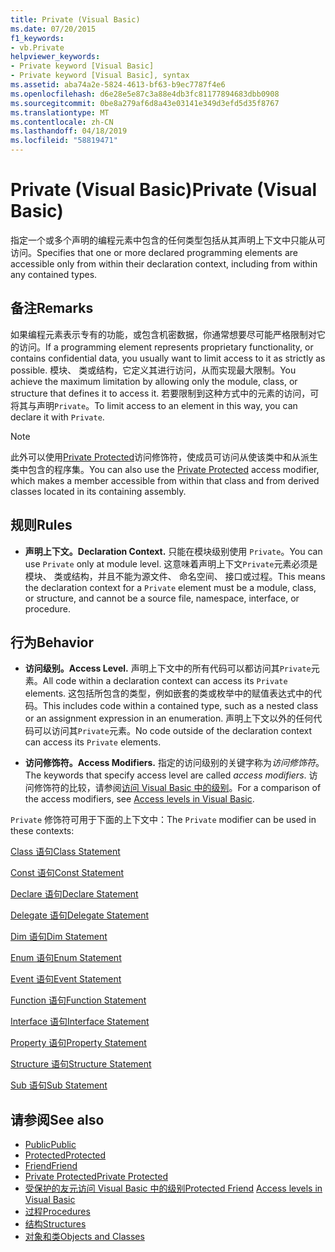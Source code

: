 ```yaml
---
title: Private (Visual Basic)
ms.date: 07/20/2015
f1_keywords:
- vb.Private
helpviewer_keywords:
- Private keyword [Visual Basic]
- Private keyword [Visual Basic], syntax
ms.assetid: aba74a2e-5824-4613-bf63-b9ec7787f4e6
ms.openlocfilehash: d6e28e5e87c3a88e4db3fc81177894683dbb0908
ms.sourcegitcommit: 0be8a279af6d8a43e03141e349d3efd5d35f8767
ms.translationtype: MT
ms.contentlocale: zh-CN
ms.lasthandoff: 04/18/2019
ms.locfileid: "58819471"
---
```

# <a name="private-visual-basic"></a><span data-ttu-id="a68ce-102">Private (Visual Basic)</span><span class="sxs-lookup"><span data-stu-id="a68ce-102">Private (Visual Basic)</span></span>
<span data-ttu-id="a68ce-103">指定一个或多个声明的编程元素中包含的任何类型包括从其声明上下文中只能从可访问。</span><span class="sxs-lookup"><span data-stu-id="a68ce-103">Specifies that one or more declared programming elements are accessible only from within their declaration context, including from within any contained types.</span></span>  
  
## <a name="remarks"></a><span data-ttu-id="a68ce-104">备注</span><span class="sxs-lookup"><span data-stu-id="a68ce-104">Remarks</span></span>  
 <span data-ttu-id="a68ce-105">如果编程元素表示专有的功能，或包含机密数据，你通常想要尽可能严格限制对它的访问。</span><span class="sxs-lookup"><span data-stu-id="a68ce-105">If a programming element represents proprietary functionality, or contains confidential data, you usually want to limit access to it as strictly as possible.</span></span> <span data-ttu-id="a68ce-106">模块、 类或结构，它定义其进行访问，从而实现最大限制。</span><span class="sxs-lookup"><span data-stu-id="a68ce-106">You achieve the maximum limitation by allowing only the module, class, or structure that defines it to access it.</span></span> <span data-ttu-id="a68ce-107">若要限制到这种方式中的元素的访问，可将其与声明`Private`。</span><span class="sxs-lookup"><span data-stu-id="a68ce-107">To limit access to an element in this way, you can declare it with `Private`.</span></span>  

> [!NOTE]
> <span data-ttu-id="a68ce-108">此外可以使用[Private Protected](private-protected.md)访问修饰符，使成员可访问从使该类中和从派生类中包含的程序集。</span><span class="sxs-lookup"><span data-stu-id="a68ce-108">You can also use the [Private Protected](private-protected.md) access modifier, which makes a member accessible from within that class and from derived classes located in its containing assembly.</span></span>

## <a name="rules"></a><span data-ttu-id="a68ce-109">规则</span><span class="sxs-lookup"><span data-stu-id="a68ce-109">Rules</span></span>  

-   <span data-ttu-id="a68ce-110">**声明上下文。**</span><span class="sxs-lookup"><span data-stu-id="a68ce-110">**Declaration Context.**</span></span> <span data-ttu-id="a68ce-111">只能在模块级别使用 `Private`。</span><span class="sxs-lookup"><span data-stu-id="a68ce-111">You can use `Private` only at module level.</span></span> <span data-ttu-id="a68ce-112">这意味着声明上下文`Private`元素必须是模块、 类或结构，并且不能为源文件、 命名空间、 接口或过程。</span><span class="sxs-lookup"><span data-stu-id="a68ce-112">This means the declaration context for a `Private` element must be a module, class, or structure, and cannot be a source file, namespace, interface, or procedure.</span></span>  
  
## <a name="behavior"></a><span data-ttu-id="a68ce-113">行为</span><span class="sxs-lookup"><span data-stu-id="a68ce-113">Behavior</span></span>  
  
-   <span data-ttu-id="a68ce-114">**访问级别。**</span><span class="sxs-lookup"><span data-stu-id="a68ce-114">**Access Level.**</span></span> <span data-ttu-id="a68ce-115">声明上下文中的所有代码可以都访问其`Private`元素。</span><span class="sxs-lookup"><span data-stu-id="a68ce-115">All code within a declaration context can access its `Private` elements.</span></span> <span data-ttu-id="a68ce-116">这包括所包含的类型，例如嵌套的类或枚举中的赋值表达式中的代码。</span><span class="sxs-lookup"><span data-stu-id="a68ce-116">This includes code within a contained type, such as a nested class or an assignment expression in an enumeration.</span></span> <span data-ttu-id="a68ce-117">声明上下文以外的任何代码可以访问其`Private`元素。</span><span class="sxs-lookup"><span data-stu-id="a68ce-117">No code outside of the declaration context can access its `Private` elements.</span></span>  
  
-   <span data-ttu-id="a68ce-118">**访问修饰符。**</span><span class="sxs-lookup"><span data-stu-id="a68ce-118">**Access Modifiers.**</span></span> <span data-ttu-id="a68ce-119">指定的访问级别的关键字称为*访问修饰符*。</span><span class="sxs-lookup"><span data-stu-id="a68ce-119">The keywords that specify access level are called *access modifiers*.</span></span> <span data-ttu-id="a68ce-120">访问修饰符的比较，请参阅[访问 Visual Basic 中的级别](../../../visual-basic/programming-guide/language-features/declared-elements/access-levels.md)。</span><span class="sxs-lookup"><span data-stu-id="a68ce-120">For a comparison of the access modifiers, see [Access levels in Visual Basic](../../../visual-basic/programming-guide/language-features/declared-elements/access-levels.md).</span></span>  
  
 <span data-ttu-id="a68ce-121">`Private` 修饰符可用于下面的上下文中：</span><span class="sxs-lookup"><span data-stu-id="a68ce-121">The `Private` modifier can be used in these contexts:</span></span>  
  
 [<span data-ttu-id="a68ce-122">Class 语句</span><span class="sxs-lookup"><span data-stu-id="a68ce-122">Class Statement</span></span>](../../../visual-basic/language-reference/statements/class-statement.md)  
  
 [<span data-ttu-id="a68ce-123">Const 语句</span><span class="sxs-lookup"><span data-stu-id="a68ce-123">Const Statement</span></span>](../../../visual-basic/language-reference/statements/const-statement.md)  
  
 [<span data-ttu-id="a68ce-124">Declare 语句</span><span class="sxs-lookup"><span data-stu-id="a68ce-124">Declare Statement</span></span>](../../../visual-basic/language-reference/statements/declare-statement.md)  
  
 [<span data-ttu-id="a68ce-125">Delegate 语句</span><span class="sxs-lookup"><span data-stu-id="a68ce-125">Delegate Statement</span></span>](../../../visual-basic/language-reference/statements/delegate-statement.md)  
  
 [<span data-ttu-id="a68ce-126">Dim 语句</span><span class="sxs-lookup"><span data-stu-id="a68ce-126">Dim Statement</span></span>](../../../visual-basic/language-reference/statements/dim-statement.md)  
  
 [<span data-ttu-id="a68ce-127">Enum 语句</span><span class="sxs-lookup"><span data-stu-id="a68ce-127">Enum Statement</span></span>](../../../visual-basic/language-reference/statements/enum-statement.md)  
  
 [<span data-ttu-id="a68ce-128">Event 语句</span><span class="sxs-lookup"><span data-stu-id="a68ce-128">Event Statement</span></span>](../../../visual-basic/language-reference/statements/event-statement.md)  
  
 [<span data-ttu-id="a68ce-129">Function 语句</span><span class="sxs-lookup"><span data-stu-id="a68ce-129">Function Statement</span></span>](../../../visual-basic/language-reference/statements/function-statement.md)  
  
 [<span data-ttu-id="a68ce-130">Interface 语句</span><span class="sxs-lookup"><span data-stu-id="a68ce-130">Interface Statement</span></span>](../../../visual-basic/language-reference/statements/interface-statement.md)  
  
 [<span data-ttu-id="a68ce-131">Property 语句</span><span class="sxs-lookup"><span data-stu-id="a68ce-131">Property Statement</span></span>](../../../visual-basic/language-reference/statements/property-statement.md)  
  
 [<span data-ttu-id="a68ce-132">Structure 语句</span><span class="sxs-lookup"><span data-stu-id="a68ce-132">Structure Statement</span></span>](../../../visual-basic/language-reference/statements/structure-statement.md)  
  
 [<span data-ttu-id="a68ce-133">Sub 语句</span><span class="sxs-lookup"><span data-stu-id="a68ce-133">Sub Statement</span></span>](../../../visual-basic/language-reference/statements/sub-statement.md)  
  
## <a name="see-also"></a><span data-ttu-id="a68ce-134">请参阅</span><span class="sxs-lookup"><span data-stu-id="a68ce-134">See also</span></span>

- [<span data-ttu-id="a68ce-135">Public</span><span class="sxs-lookup"><span data-stu-id="a68ce-135">Public</span></span>](../../../visual-basic/language-reference/modifiers/public.md)
- [<span data-ttu-id="a68ce-136">Protected</span><span class="sxs-lookup"><span data-stu-id="a68ce-136">Protected</span></span>](../../../visual-basic/language-reference/modifiers/protected.md)
- [<span data-ttu-id="a68ce-137">Friend</span><span class="sxs-lookup"><span data-stu-id="a68ce-137">Friend</span></span>](../../../visual-basic/language-reference/modifiers/friend.md)
- [<span data-ttu-id="a68ce-138">Private Protected</span><span class="sxs-lookup"><span data-stu-id="a68ce-138">Private Protected</span></span>](./private-protected.md)
- <span data-ttu-id="a68ce-139">[受保护的友元](./protected-friend.md)[访问 Visual Basic 中的级别](../../../visual-basic/programming-guide/language-features/declared-elements/access-levels.md)</span><span class="sxs-lookup"><span data-stu-id="a68ce-139">[Protected Friend](./protected-friend.md)    [Access levels in Visual Basic](../../../visual-basic/programming-guide/language-features/declared-elements/access-levels.md)</span></span>
- [<span data-ttu-id="a68ce-140">过程</span><span class="sxs-lookup"><span data-stu-id="a68ce-140">Procedures</span></span>](../../../visual-basic/programming-guide/language-features/procedures/index.md)
- [<span data-ttu-id="a68ce-141">结构</span><span class="sxs-lookup"><span data-stu-id="a68ce-141">Structures</span></span>](../../../visual-basic/programming-guide/language-features/data-types/structures.md)
- [<span data-ttu-id="a68ce-142">对象和类</span><span class="sxs-lookup"><span data-stu-id="a68ce-142">Objects and Classes</span></span>](../../../visual-basic/programming-guide/language-features/objects-and-classes/index.md)
